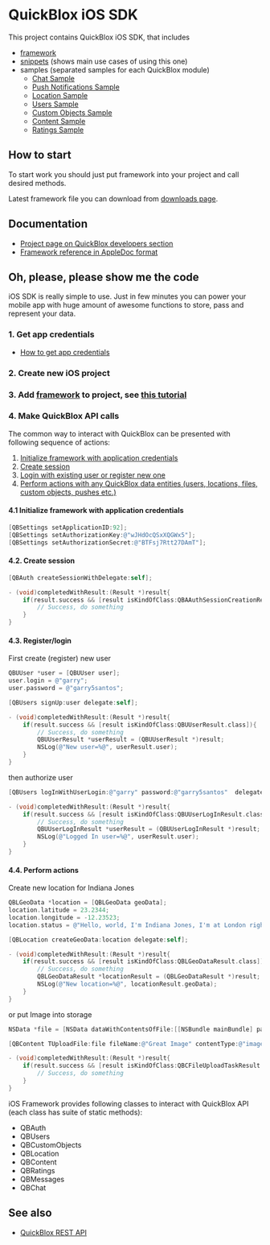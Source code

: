# QuickBlox iOS SDK

This project contains QuickBlox iOS SDK, that includes

* [framework](https://github.com/QuickBlox/quickblox-ios-sdk/tree/master/Framework)
* [snippets](https://github.com/QuickBlox/quickblox-ios-sdk/tree/master/snippets) (shows main use cases of using this one)
* samples (separated samples for each QuickBlox module)
  * [Chat Sample](https://github.com/QuickBlox/quickblox-ios-sdk/tree/master/sample-chat)
  * [Push Notifications Sample](https://github.com/QuickBlox/quickblox-ios-sdk/tree/master/sample-messages)
  * [Location Sample](https://github.com/QuickBlox/quickblox-ios-sdk/tree/master/sample-location)
  * [Users Sample](https://github.com/QuickBlox/quickblox-ios-sdk/tree/master/sample-users)
  * [Custom Objects Sample](https://github.com/QuickBlox/quickblox-ios-sdk/tree/master/sample-custom-objects)
  * [Content Sample](https://github.com/QuickBlox/quickblox-ios-sdk/tree/master/sample-content)
  * [Ratings Sample](https://github.com/QuickBlox/quickblox-ios-sdk/tree/master/sample-ratings)

## How to start

To start work you should just put framework into your project and call desired methods.

Latest framework file you can download from [downloads page](https://github.com/QuickBlox/quickblox-ios-sdk/downloads).

## Documentation

* [Project page on QuickBlox developers section](http://quickblox.com/developers/IOS)
* [Framework reference in AppleDoc format](http://sdk.quickblox.com/ios/)

## Oh, please, please show me the code

iOS SDK is really simple to use. Just in few minutes you can power your mobile app with huge amount of awesome functions to store, pass and represent your data. 

### 1. Get app credentials

* [How to get app credentials](http://quickblox.com/developers/Getting_application_credentials)

### 2. Create new iOS project
### 3. Add [framework](https://github.com/QuickBlox/quickblox-ios-sdk/tree/master/Framework) to project, see [this tutorial](http://quickblox.com/developers/IOS-how-to-connect-Quickblox-framework)
### 4. Make QuickBlox API calls

The common way to interact with QuickBlox can be presented with following sequence of actions:

1. [Initialize framework with application credentials](#41-initialize-framework-with-application-credentials)
2. [Create session](#42-create-session)
3. [Login with existing user or register new one](#43-registerlogin)
4. [Perform actions with any QuickBlox data entities (users, locations, files, custom objects, pushes etc.)](#44-perform-actions)

#### 4.1 Initialize framework with application credentials

```objectivec
[QBSettings setApplicationID:92];
[QBSettings setAuthorizationKey:@"wJHdOcQSxXQGWx5"];
[QBSettings setAuthorizationSecret:@"BTFsj7Rtt27DAmT"];
```

#### 4.2. Create session

```objectivec
[QBAuth createSessionWithDelegate:self];

- (void)completedWithResult:(Result *)result{
    if(result.success && [result isKindOfClass:QBAAuthSessionCreationResult.class]){
        // Success, do something
    }
}
```

#### 4.3. Register/login

First create (register) new user

```objectivec
QBUUser *user = [QBUUser user];
user.login = @"garry";
user.password = @"garry5santos";

[QBUsers signUp:user delegate:self];

- (void)completedWithResult:(Result *)result{
    if(result.success && [result isKindOfClass:QBUUserResult.class]){
        // Success, do something
        QBUUserResult *userResult = (QBUUserResult *)result;
        NSLog(@"New user=%@", userResult.user);
    }
}
```

then authorize user

```objectivec
[QBUsers logInWithUserLogin:@"garry" password:@"garry5santos"  delegate:self];

- (void)completedWithResult:(Result *)result{
    if(result.success && [result isKindOfClass:QBUUserLogInResult.class]){
        // Success, do something
        QBUUserLogInResult *userResult = (QBUUserLogInResult *)result;
        NSLog(@"Logged In user=%@", userResult.user);
    }
}
```

#### 4.4. Perform actions

Create new location for Indiana Jones

```objectivec
QBLGeoData *location = [QBLGeoData geoData];
location.latitude = 23.2344;
location.longitude = -12.23523;
location.status = @"Hello, world, I'm Indiana Jones, I'm at London right now!";

[QBLocation createGeoData:location delegate:self];

- (void)completedWithResult:(Result *)result{
    if(result.success && [result isKindOfClass:QBLGeoDataResult.class]){
        // Success, do something
        QBLGeoDataResult *locationResult = (QBLGeoDataResult *)result;
        NSLog(@"New location=%@", locationResult.geoData);
    }
}
```

or put Image into storage

```objectivec
NSData *file = [NSData dataWithContentsOfFile:[[NSBundle mainBundle] pathForResource:@"YellowStar" ofType:@"png"]];

[QBContent TUploadFile:file fileName:@"Great Image" contentType:@"image/png" isPublic:YES delegate:self];

- (void)completedWithResult:(Result *)result{
    if(result.success && [result isKindOfClass:QBCFileUploadTaskResult.class]){
        // Success, do something
    }
}
```

iOS Framework provides following classes to interact with QuickBlox API (each class has suite of static methods):

* QBAuth
* QBUsers
* QBCustomObjects
* QBLocation
* QBContent
* QBRatings
* QBMessages
* QBChat

## See also

* [QuickBlox REST API](http://quickblox.com/developers/Overview)